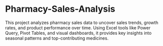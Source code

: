 # Pharmacy-Sales-Analysis
This project analyzes pharmacy sales data to uncover sales trends, growth rates, and product performance over time. Using Excel tools like Power Query, Pivot Tables, and visual dashboards, it provides key insights into seasonal patterns and top-contributing medicines.
